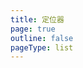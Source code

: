 ```yaml
---
title: 定位器
page: true
outline: false
pageType: list
---
```


<script setup>
import AllProducts from '../../AllProducts.vue'
</script>

<AllProducts category="控制配件,定位器" />
